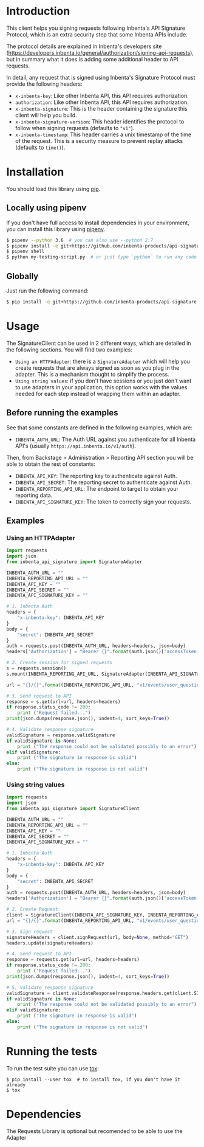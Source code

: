 # Introduction
This client helps you signing requests following Inbenta's API Signature Protocol, which is an extra security step that some Inbenta APIs include.

The protocol details are explained in Inbenta's developers site (https://developers.inbenta.io/general/authorization/signing-api-requests), but in summary what it does is adding some additional header to API requests.

In detail, any request that is signed using Inbenta's Signature Protocol must provide the following headers:
* `x-inbenta-key`: Like other Inbenta API, this API requires authorization.
* `authorization`: Like other Inbenta API, this API requires authorization.
* `x-inbenta-signature`: This is the header containing the signature this client will help you build.
* `x-inbenta-signature-version`: This header identifies the protocol to follow when signing requests (defaults to `"v1"`).
* `x-inbenta-timestamp`: This header carries a unix timestamp of the time of the request. This is a security measure to prevent replay attacks (defaults to `time()`).


# Installation
You should load this library using [pip](https://pypi.org/project/pip/).

## Locally using pipenv
If you don't have full access to install dependencies in your environment, you can install this library using [pipenv](https://github.com/pypa/pipenv).
```bash
$ pipenv --python 3.6  # you can also use --python 2.7
$ pipenv install -e git+https://github.com/inbenta-products/api-signature-client-python.git#egg=inbenta_api_signature_client
$ pipenv shell
$ python my-testing-script.py  # or just type `python` to run any code within the python shell
```

## Globally
Just run the following command:
```bash
$ pip install -e git+https://github.com/inbenta-products/api-signature-client-python.git#egg=inbenta_api_signature_client
```

# Usage
The SignatureClient can be used in 2 different ways, which are detailed in the following sections. You will find two examples:

* `Using an HTTPAdapter`: there is a `SignatureAdapter` which will help you create requests that are always signed as soon as you plug in the adapter. This is a mechanism thought to simplify the process.
* `Using string values`: if you don't have sessions or you just don't want to use adapters in your application, this option works with the values needed for each step instead of wrapping them within an adapter.

## Before running the examples

See that some constants are defined in the following examples, which are:
* `INBENTA_AUTH_URL`: The Auth URL against you authenticate for all Inbenta API's (usually `https://api.inbenta.io/v1/auth`).

Then, from Backstage > Administration > Reporting API section you will be able to obtain the rest of constants:
* `INBENTA_API_KEY`: The reporting key to authenticate against Auth.
* `INBENTA_API_SECRET`: The reporting secret to authenticate against Auth.
* `INBENTA_REPORTING_API_URL`: The endpoint to target to obtain your reporting data.
* `INBENTA_API_SIGNATURE_KEY`: The token to correctly sign your requests.


## Examples

### Using an HTTPAdapter

```python
import requests
import json
from inbenta_api_signature import SignatureAdapter

INBENTA_AUTH_URL = ""
INBENTA_REPORTING_API_URL = ""
INBENTA_API_KEY = ""
INBENTA_API_SECRET = ""
INBENTA_API_SIGNATURE_KEY = ""

# 1. Inbenta Auth
headers = {
    "x-inbenta-key": INBENTA_API_KEY
}
body = {
    "secret": INBENTA_API_SECRET
}
auth = requests.post(INBENTA_AUTH_URL, headers=headers, json=body)
headers['Authorization'] = "Bearer {}".format(auth.json()['accessToken'])

# 2. Create session for signed requests
s = requests.session()
s.mount(INBENTA_REPORTING_API_URL, SignatureAdapter(INBENTA_API_SIGNATURE_KEY, INBENTA_REPORTING_API_URL))

url = "{}/{}".format(INBENTA_REPORTING_API_URL, "v1/events/user_questions")

# 3. Send request to API
response = s.get(url=url, headers=headers)
if response.status_code != 200:
    print ("Request failed...")
print(json.dumps(response.json(), indent=4, sort_keys=True))

# 4. Validate response signature
validSignature = response.validSignature
if validSignature is None:
    print ("The response could not be validated possibly to an error")
elif validSignature:
    print ("The signature in response is valid")
else:
    print ("The signature in response is not valid")

```

### Using string values

```python
import requests
import json
from inbenta_api_signature import SignatureClient

INBENTA_AUTH_URL = ""
INBENTA_REPORTING_API_URL = ""
INBENTA_API_KEY = ""
INBENTA_API_SECRET = ""
INBENTA_API_SIGNATURE_KEY = ""

# 1. Inbenta Auth
headers = {
    "x-inbenta-key": INBENTA_API_KEY
}
body = {
    "secret": INBENTA_API_SECRET
}
auth = requests.post(INBENTA_AUTH_URL, headers=headers, json=body)
headers['Authorization'] = "Bearer {}".format(auth.json()['accessToken'])

# 2. Create Request
client = SignatureClient(INBENTA_API_SIGNATURE_KEY, INBENTA_REPORTING_API_URL)
url = "{}/{}".format(INBENTA_REPORTING_API_URL, "v1/events/user_questions")

# 3. Sign request
signatureHeaders = client.signRequest(url, body=None, method="GET")
headers.update(signatureHeaders)

# 4. Send request to API
response = requests.get(url=url, headers=headers)
if response.status_code != 200:
    print ("Request failed...")
print(json.dumps(response.json(), indent=4, sort_keys=True))

# 5. Validate response signature
validSignature = client.validateResponse(response.headers.get(client.SIGNATURE_HEADER), response.text)
if validSignature is None:
    print ("The response could not be validated possibly to an error")
elif validSignature:
    print ("The signature in response is valid")
else:
    print ("The signature in response is not valid")

```

# Running the tests
To run the test suite you can use [tox](https://pypi.org/project/tox/):
```
$ pip install --user tox  # to install tox, if you don't have it already
$ tox
```

# Dependencies
The Requests Library is optional but recomended to be able to use the Adapter
